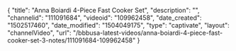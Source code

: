 {
    "title": "Anna Boiardi 4-Piece Fast Cooker Set",
    "description": "",
    "channelid": "111091684",
    "videoid": "109962458",
    "date_created": "1502517460",
    "date_modified": "1504049175",
    "type": "captivate",
    "layout": "channelVideo",
    "url": "\/bbbusa-latest-videos\/anna-boiardi-4-piece-fast-cooker-set-3-notes\/111091684-109962458"
}